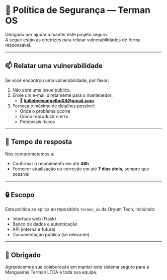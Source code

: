 # 🔐 Política de Segurança — Terman OS

Obrigado por ajudar a manter este projeto seguro.  
A seguir estão as diretrizes para relatar vulnerabilidades de forma responsável.

---

## 📫 Relatar uma vulnerabilidade

Se você encontrou uma vulnerabilidade, por favor:

1. Não abra uma issue pública.
2. Envie um e-mail diretamente para o mantenedor:
   - 📧 **kallebyevangelho03@gmail.com**
3. Forneça o máximo de detalhes possível:
   - Onde o problema ocorre
   - Como reproduzir o erro
   - Potenciais riscos

---

## 🚨 Tempo de resposta

Nos comprometemos a:

- Confirmar o recebimento em até **48h**
- Fornecer atualização ou correção em até **7 dias úteis**, sempre que possível

---

## 🔒 Escopo

Esta política se aplica ao repositório `terman_os` da Oryum Tech, incluindo:

- Interface web (Flask)
- Banco de dados e autenticação
- API (interna e futura)
- Documentação pública (se relevante)

---

## 🤝 Obrigado

Agradecemos sua colaboração em manter este sistema seguro para a Mangueiras Terman LTDA e toda sua equipe.